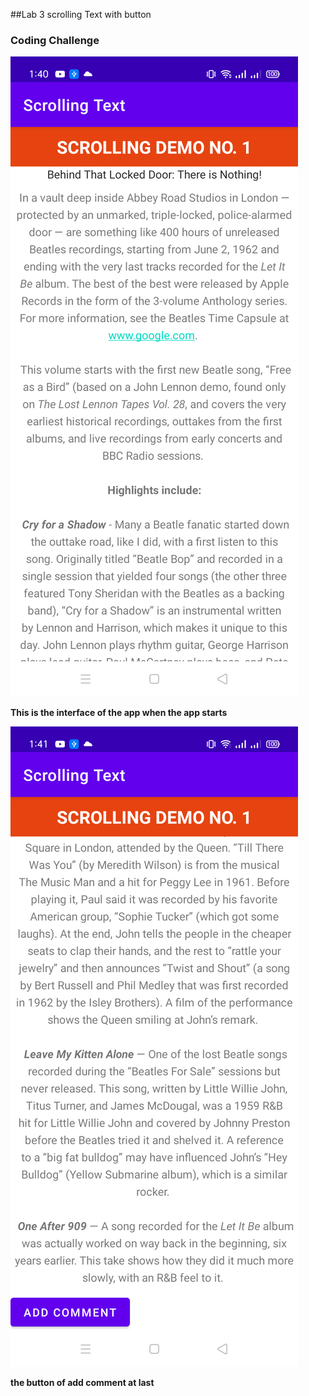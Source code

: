 ##Lab 3 scrolling Text with button

### Coding Challenge

![img](1.png)

**This is the interface of the app when the app starts**

![img](2.png)

**the button of add comment at last**
